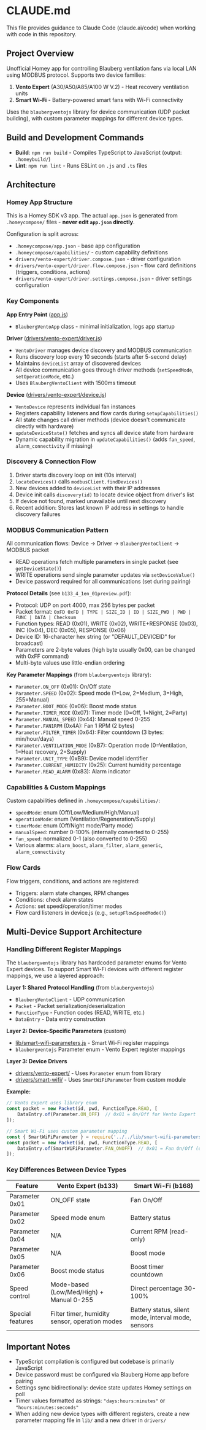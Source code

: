 # CLAUDE.md

This file provides guidance to Claude Code (claude.ai/code) when working with code in this repository.

## Project Overview

Unofficial Homey app for controlling Blauberg ventilation fans via local LAN using MODBUS protocol. Supports two device families:

1. **Vento Expert** (A30/A50/A85/A100 W V.2) - Heat recovery ventilation units
2. **Smart Wi-Fi** - Battery-powered smart fans with Wi-Fi connectivity

Uses the `blaubergventojs` library for device communication (UDP packet building), with custom parameter mappings for different device types.

## Build and Development Commands

- **Build**: `npm run build` - Compiles TypeScript to JavaScript (output: `.homeybuild/`)
- **Lint**: `npm run lint` - Runs ESLint on `.js` and `.ts` files

## Architecture

### Homey App Structure

This is a Homey SDK v3 app. The actual `app.json` is generated from `.homeycompose/` files - **never edit `app.json` directly**.

Configuration is split across:
- `.homeycompose/app.json` - base app configuration
- `.homeycompose/capabilities/` - custom capability definitions
- `drivers/vento-expert/driver.compose.json` - driver configuration
- `drivers/vento-expert/driver.flow.compose.json` - flow card definitions (triggers, conditions, actions)
- `drivers/vento-expert/driver.settings.compose.json` - driver settings configuration

### Key Components

**App Entry Point** ([app.js](app.js))
- `BlaubergVentoApp` class - minimal initialization, logs app startup

**Driver** ([drivers/vento-expert/driver.js](drivers/vento-expert/driver.js))
- `VentoDriver` manages device discovery and MODBUS communication
- Runs discovery loop every 10 seconds (starts after 5-second delay)
- Maintains `deviceList` array of discovered devices
- All device communication goes through driver methods (`setSpeedMode`, `setOperationMode`, etc.)
- Uses `BlaubergVentoClient` with 1500ms timeout

**Device** ([drivers/vento-expert/device.js](drivers/vento-expert/device.js))
- `VentoDevice` represents individual fan instances
- Registers capability listeners and flow cards during `setupCapabilities()`
- All state changes call driver methods (device doesn't communicate directly with hardware)
- `updateDeviceState()` fetches and syncs all device state from hardware
- Dynamic capability migration in `updateCapabilities()` (adds `fan_speed`, `alarm_connectivity` if missing)

### Discovery & Connection Flow

1. Driver starts discovery loop on init (10s interval)
2. `locateDevices()` calls `modbusClient.findDevices()`
3. New devices added to `deviceList` with their IP addresses
4. Device init calls `discovery(id)` to locate device object from driver's list
5. If device not found, marked unavailable until next discovery
6. Recent addition: Stores last known IP address in settings to handle discovery failures

### MODBUS Communication Pattern

All communication flows: Device → Driver → `BlaubergVentoClient` → MODBUS packet
- READ operations fetch multiple parameters in single packet (see `getDeviceState()`)
- WRITE operations send single parameter updates via `setDeviceValue()`
- Device password required for all communications (set during pairing)

**Protocol Details** (see `b133_4_1en_01preview.pdf`):
- Protocol: UDP on port 4000, max 256 bytes per packet
- Packet format: `0xFD 0xFD | TYPE | SIZE_ID | ID | SIZE_PWD | PWD | FUNC | DATA | Checksum`
- Function types: READ (0x01), WRITE (0x02), WRITE+RESPONSE (0x03), INC (0x04), DEC (0x05), RESPONSE (0x06)
- Device ID: 16-character hex string (or "DEFAULT_DEVICEID" for broadcast)
- Parameters are 2-byte values (high byte usually 0x00, can be changed with 0xFF command)
- Multi-byte values use little-endian ordering

**Key Parameter Mappings** (from `blaubergventojs` library):
- `Parameter.ON_OFF` (0x01): On/Off state
- `Parameter.SPEED` (0x02): Speed mode (1=Low, 2=Medium, 3=High, 255=Manual)
- `Parameter.BOOT_MODE` (0x06): Boost mode status
- `Parameter.TIMER_MODE` (0x07): Timer mode (0=Off, 1=Night, 2=Party)
- `Parameter.MANUAL_SPEED` (0x44): Manual speed 0-255
- `Parameter.FAN1RPM` (0x4A): Fan 1 RPM (2 bytes)
- `Parameter.FILTER_TIMER` (0x64): Filter countdown (3 bytes: min/hour/days)
- `Parameter.VENTILATION_MODE` (0xB7): Operation mode (0=Ventilation, 1=Heat recovery, 2=Supply)
- `Parameter.UNIT_TYPE` (0xB9): Device model identifier
- `Parameter.CURRENT_HUMIDITY` (0x25): Current humidity percentage
- `Parameter.READ_ALARM` (0x83): Alarm indicator

### Capabilities & Custom Mappings

Custom capabilities defined in `.homeycompose/capabilities/`:
- `speedMode`: enum (Off/Low/Medium/High/Manual)
- `operationMode`: enum (Ventilation/Regeneration/Supply)
- `timerMode`: enum (Off/Night mode/Party mode)
- `manualSpeed`: number 0-100% (internally converted to 0-255)
- `fan_speed`: normalized 0-1 (also converted to 0-255)
- Various alarms: `alarm_boost`, `alarm_filter`, `alarm_generic`, `alarm_connectivity`

### Flow Cards

Flow triggers, conditions, and actions are registered:
- Triggers: alarm state changes, RPM changes
- Conditions: check alarm states
- Actions: set speed/operation/timer modes
- Flow card listeners in device.js (e.g., `setupFlowSpeedMode()`)

## Multi-Device Support Architecture

### Handling Different Register Mappings

The `blaubergventojs` library has hardcoded parameter enums for Vento Expert devices. To support Smart Wi-Fi devices with different register mappings, we use a layered approach:

**Layer 1: Shared Protocol Handling** (from `blaubergventojs`)
- `BlaubergVentoClient` - UDP communication
- `Packet` - Packet serialization/deserialization
- `FunctionType` - Function codes (READ, WRITE, etc.)
- `DataEntry` - Data entry construction

**Layer 2: Device-Specific Parameters** (custom)
- [lib/smart-wifi-parameters.js](lib/smart-wifi-parameters.js) - Smart Wi-Fi register mappings
- `blaubergventojs` Parameter enum - Vento Expert register mappings

**Layer 3: Device Drivers**
- [drivers/vento-expert/](drivers/vento-expert/) - Uses `Parameter` enum from library
- [drivers/smart-wifi/](drivers/smart-wifi/) - Uses `SmartWiFiParameter` from custom module

**Example:**
```javascript
// Vento Expert uses library enum
const packet = new Packet(id, pwd, FunctionType.READ, [
    DataEntry.of(Parameter.ON_OFF)  // 0x01 = On/Off for Vento Expert
]);

// Smart Wi-Fi uses custom parameter mapping
const { SmartWiFiParameter } = require('../../lib/smart-wifi-parameters');
const packet = new Packet(id, pwd, FunctionType.READ, [
    DataEntry.of(SmartWiFiParameter.FAN_ONOFF)  // 0x01 = Fan On/Off (different meaning)
]);
```

### Key Differences Between Device Types

| Feature | Vento Expert (b133) | Smart Wi-Fi (b168) |
|---------|---------------------|-------------------|
| Parameter 0x01 | ON_OFF state | Fan On/Off |
| Parameter 0x02 | Speed mode enum | Battery status |
| Parameter 0x04 | N/A | Current RPM (read-only) |
| Parameter 0x05 | N/A | Boost mode |
| Parameter 0x06 | Boost mode status | Boost timer countdown |
| Speed control | Mode-based (Low/Med/High) + Manual 0-255 | Direct percentage 30-100% |
| Special features | Filter timer, humidity sensor, operation modes | Battery status, silent mode, interval mode, sensors |

## Important Notes

- TypeScript compilation is configured but codebase is primarily JavaScript
- Device password must be configured via Blauberg Home app before pairing
- Settings sync bidirectionally: device state updates Homey settings on poll
- Timer values formatted as strings: `"days:hours:minutes"` or `"hours:minutes:seconds"`
- When adding new device types with different registers, create a new parameter mapping file in `lib/` and a new driver in `drivers/`
